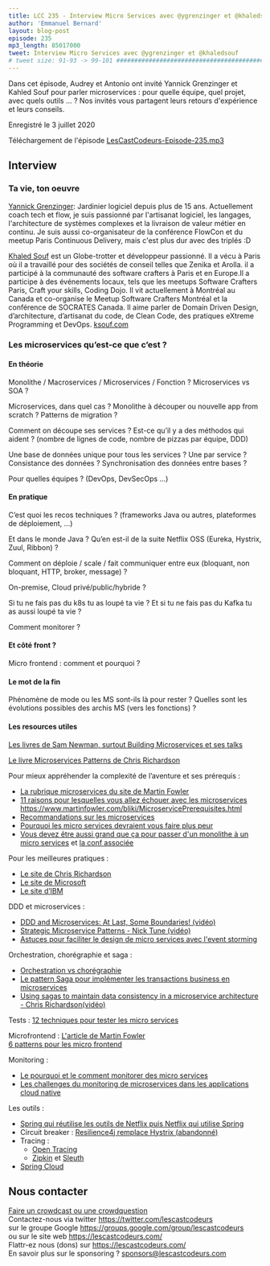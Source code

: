 ```yaml
---
title: LCC 235 - Interview Micro Services avec @ygrenzinger et @khaledsouf
author: 'Emmanuel Bernard'
layout: blog-post
episode: 235
mp3_length: 85017000
tweet: Interview Micro Services avec @ygrenzinger et @khaledsouf
# tweet size: 91-93 -> 99-101 #######################################################################
---
```

Dans cet épisode, Audrey et Antonio ont invité Yannick Grenzinger et Kahled Souf pour parler microservices : pour quelle équipe, quel projet, avec quels outils ... ? Nos invités vous partagent leurs retours d'expérience et leurs conseils.

Enregistré le 3 juillet 2020  

Téléchargement de l'épisode [LesCastCodeurs-Episode-235.mp3](http://traffic.libsyn.com/lescastcodeurs/LesCastCodeurs-Episode-235.mp3)  

## Interview

### Ta vie, ton oeuvre

[Yannick Grenzinger](https://twitter.com/ygrenzinger): Jardinier logiciel depuis plus de 15 ans. Actuellement coach tech et flow, je suis passionné par l'artisanat logiciel, les langages, l'architecture de systèmes complexes et la livraison de valeur métier en continu. Je suis aussi co-organisateur de la conférence FlowCon et du meetup Paris Continuous Delivery, mais c'est plus dur avec des triplés :D  

[Khaled Souf](https://twitter.com/khaledsouf) est un Globe-trotter et développeur passionné. Il a vécu à Paris où il a travaillé pour des sociétés de conseil telles que Zenika et Arolla. il a participé à la communauté des software crafters à Paris et en Europe.Il a participe à des événements locaux, tels que les meetups Software Crafters Paris, Craft your skills, Coding Dojo. Il vit actuellement à Montréal au Canada et co-organise le Meetup Software Crafters Montréal et la conférence de SOCRATES Canada. Il aime parler de Domain Driven Design, d’architecture, d’artisanat du code, de Clean Code, des pratiques eXtreme Programming et DevOps. [ksouf.com](https://ksouf.com)  

### Les microservices qu’est-ce que c’est ? 

#### En théorie

Monolithe / Macroservices / Microservices / Fonction ? Microservices vs SOA ?

Microservices, dans quel cas ? Monolithe à découper ou nouvelle app from scratch ? Patterns de migration ?

Comment on découpe ses services ? Est-ce qu’il y a des méthodos qui aident ? (nombre de lignes de code, nombre de pizzas par équipe, DDD)

Une base de données unique pour tous les services ? Une par service ? Consistance des données ? Synchronisation des données entre bases ?

Pour quelles équipes ? (DevOps, DevSecOps ...) 

#### En pratique

C’est quoi les recos techniques ? (frameworks Java ou autres, plateformes de déploiement, ...) 

Et dans le monde Java ? Qu’en est-il de la suite Netflix OSS (Eureka, Hystrix, Zuul, Ribbon) ? 

Comment on déploie / scale / fait communiquer entre eux (bloquant, non bloquant, HTTP, broker, message) ?

On-premise, Cloud privé/public/hybride ?

Si tu ne fais pas du k8s tu as loupé ta vie ? Et si tu ne fais pas du Kafka tu as aussi loupé ta vie ?

Comment monitorer ?

#### Et côté front ? 

Micro frontend : comment et pourquoi ? 

#### Le mot de la fin

Phénomène de mode ou les MS sont-ils là pour rester ? Quelles sont les évolutions possibles des archis MS (vers les fonctions) ?

#### Les resources utiles

[Les livres de Sam Newman, surtout Building Microservices et ses talks](https://samnewman.io/talks/)  

[Le livre Microservices Patterns de Chris Richardson](https://www.manning.com/books/microservices-patterns)  

Pour mieux appréhender la complexité de l’aventure et ses prérequis :

* [La rubrique microservices du site de Martin Fowler](https://www.martinfowler.com/microservices/)  
* [11 raisons pour lesquelles vous allez échouer avec les microservices](https://medium.com/xebia-engineering/11-reasons-why-you-are-going-to-fail-with-microservices-29b93876268b)  
https://www.martinfowler.com/bliki/MicroservicePrerequisites.html
* [Recommandations sur les microservices](https://www.infoq.com/news/2019/03/microservices-recommendations/)    
* [Pourquoi les micro services devraient vous faire plus peur](https://medium.com/@bghuston/why-microservices-should-scare-you-more-556ab8f3fdb2)  
* [Vous devez être aussi grand que ça pour passer d'un monolithe à un micro services](https://medium.com/@ygrenzinger/you-need-to-be-this-tall-to-go-from-monolith-to-microservices-part-1-be0835ff380b) et [la conf associée](https://www.youtube.com/watch?v=dr757aMEBko)  

Pour les meilleures pratiques :

* [Le site de Chris Richardson](https://microservices.io/index.html)  
* [Le site de Microsoft](https://docs.microsoft.com/en-us/azure/architecture/patterns/)  
* [Le site d’IBM](https://www.ibm.com/cloud/learn/microservices)  

DDD et microservices : 

* [DDD and Microservices: At Last, Some Boundaries! (vidéo)](https://www.youtube.com/watch?v=sFCgXH7DwxM)  
* [Strategic Microservice Patterns - Nick Tune (vidéo)](https://www.youtube.com/watch?v=ZZXMMnV3EoU)  
* [Astuces pour faciliter le design de micro services avec l'event storming](https://medium.com/nick-tune-tech-strategy-blog/eventstorming-modelling-tips-to-facilitate-microservice-design-1b1b0b838efc)

Orchestration, chorégraphie et saga : 

* [Orchestration vs chorégraphie](https://stackoverflow.com/questions/4127241/orchestration-vs-choreography)  
* [Le pattern Saga pour implémenter les transactions business en microservices](https://blog.couchbase.com/saga-pattern-implement-business-transactions-using-microservices-part/)  
* [Using sagas to maintain data consistency in a microservice architecture - Chris Richardson(vidéo)](https://www.youtube.com/watch?v=YPbGW3Fnmbc)  

Tests :
[12 techniques pour tester les micro services](https://www.infoq.com/articles/twelve-testing-techniques-microservices-intro/)  

Microfrontend : 
[L'article de Martin Fowler](https://martinfowler.com/articles/micro-frontends.html)  
[6 patterns pour les micro frontend](https://blog.bitsrc.io/6-patterns-for-microfrontends-347ae0017ec0)  

Monitoring : 

* [Le pourquoi et le comment monitorer des micro services](https://thenewstack.io/the-hows-whys-and-whats-of-monitoring-microservices/)  
* [Les challenges du monitoring de microservices dans les applications cloud native](https://medium.com/@YuriShkuro/observability-challenges-in-microservices-and-cloud-native-applications-72857f9d03af)  

Les outils : 

* [Spring qui réutilise les outils de Netflix puis Netflix qui utilise Spring](https://netflixtechblog.com/netflix-oss-and-spring-boot-coming-full-circle-4855947713a0)  
* Circuit breaker : [Resilience4j remplace Hystrix (abandonné)](https://resilience4j.readme.io/docs)  
* Tracing :
    * [Open Tracing](https://opentracing.io/docs/overview/what-is-tracing/)  
    * [Zipkin](https://zipkin.io/) et [Sleuth](https://spring.io/projects/spring-cloud-sleuth)  
* [Spring Cloud](https://spring.io/projects/spring-cloud)  

## Nous contacter

[Faire un crowdcast ou une crowdquestion](https://lescastcodeurs.com/crowdcasting/)  
Contactez-nous via twitter <https://twitter.com/lescastcodeurs>  
sur le groupe Google <https://groups.google.com/group/lescastcodeurs>  
ou sur le site web <https://lescastcodeurs.com/>  
Flattr-ez nous (dons) sur <https://lescastcodeurs.com/>  
En savoir plus sur le sponsoring ? <sponsors@lescastcodeurs.com>
